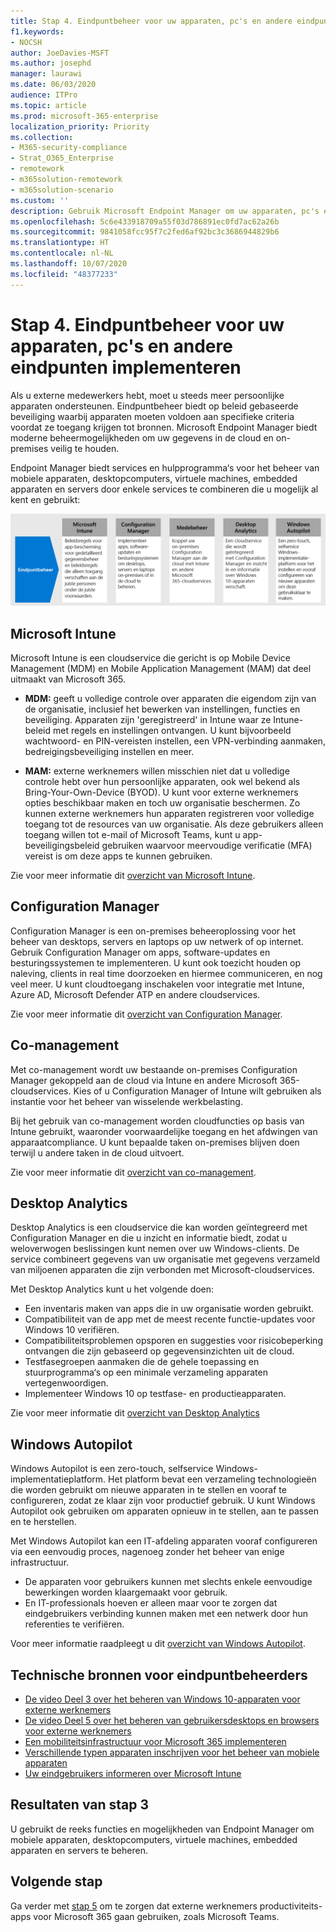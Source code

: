 ```yaml
---
title: Stap 4. Eindpuntbeheer voor uw apparaten, pc's en andere eindpunten implementeren
f1.keywords:
- NOCSH
author: JoeDavies-MSFT
ms.author: josephd
manager: laurawi
ms.date: 06/03/2020
audience: ITPro
ms.topic: article
ms.prod: microsoft-365-enterprise
localization_priority: Priority
ms.collection:
- M365-security-compliance
- Strat_O365_Enterprise
- remotework
- m365solution-remotework
- m365solution-scenario
ms.custom: ''
description: Gebruik Microsoft Endpoint Manager om uw apparaten, pc's en andere eindpunten te beheren.
ms.openlocfilehash: 5c6e433918709a55f03d786891ec0fd7ac62a26b
ms.sourcegitcommit: 9841058fcc95f7c2fed6af92bc3c3686944829b6
ms.translationtype: HT
ms.contentlocale: nl-NL
ms.lasthandoff: 10/07/2020
ms.locfileid: "48377233"
---
```

# <a name="step-4-deploy-endpoint-management-for-your-devices-pcs-and-other-endpoints"></a>Stap 4. Eindpuntbeheer voor uw apparaten, pc's en andere eindpunten implementeren

Als u externe medewerkers hebt, moet u steeds meer persoonlijke apparaten ondersteunen. Eindpuntbeheer biedt op beleid gebaseerde beveiliging waarbij apparaten moeten voldoen aan specifieke criteria voordat ze toegang krijgen tot bronnen. Microsoft Endpoint Manager biedt moderne beheermogelijkheden om uw gegevens in de cloud en on-premises veilig te houden. 

Endpoint Manager biedt services en hulpprogramma‘s voor het beheer van mobiele apparaten, desktopcomputers, virtuele machines, embedded apparaten en servers door enkele services te combineren die u mogelijk al kent en gebruikt:

![De onderdelen voor eindpuntbeheer](../media/empower-people-to-work-remotely/endpoint-managment-step-grid.png)

## <a name="microsoft-intune"></a>Microsoft Intune

Microsoft Intune is een cloudservice die gericht is op Mobile Device Management (MDM) en Mobile Application Management (MAM) dat deel uitmaakt van Microsoft 365. 

- **MDM:** geeft u volledige controle over apparaten die eigendom zijn van de organisatie, inclusief het bewerken van instellingen, functies en beveiliging. Apparaten zijn 'geregistreerd' in Intune waar ze Intune-beleid met regels en instellingen ontvangen. U kunt bijvoorbeeld wachtwoord- en PIN-vereisten instellen, een VPN-verbinding aanmaken, bedreigingsbeveiliging instellen en meer.

- **MAM:** externe werknemers willen misschien niet dat u volledige controle hebt over hun persoonlijke apparaten, ook wel bekend als Bring-Your-Own-Device (BYOD). U kunt voor externe werknemers opties beschikbaar maken en toch uw organisatie beschermen. Zo kunnen externe werknemers hun apparaten registreren voor volledige toegang tot de resources van uw organisatie. Als deze gebruikers alleen toegang willen tot e-mail of Microsoft Teams, kunt u app-beveiligingsbeleid gebruiken waarvoor meervoudige verificatie (MFA) vereist is om deze apps te kunnen gebruiken.

Zie voor meer informatie dit [overzicht van Microsoft Intune](https://docs.microsoft.com/intune/fundamentals/what-is-intune).

## <a name="configuration-manager"></a>Configuration Manager

Configuration Manager is een on-premises beheeroplossing voor het beheer van desktops, servers en laptops op uw netwerk of op internet. Gebruik Configuration Manager om apps, software-updates en besturingssystemen te implementeren. U kunt ook toezicht houden op naleving, clients in real time doorzoeken en hiermee communiceren, en nog veel meer. U kunt cloudtoegang inschakelen voor integratie met Intune, Azure AD, Microsoft Defender ATP en andere cloudservices. 

Zie voor meer informatie dit [overzicht van Configuration Manager](https://docs.microsoft.com/mem/configmgr/core/understand/introduction).

## <a name="co-management"></a>Co-management

Met co-management wordt uw bestaande on-premises Configuration Manager gekoppeld aan de cloud via Intune en andere Microsoft 365-cloudservices. Kies of u Configuration Manager of Intune wilt gebruiken als instantie voor het beheer van wisselende werkbelasting. 

Bij het gebruik van co-management worden cloudfuncties op basis van Intune gebruikt, waaronder voorwaardelijke toegang en het afdwingen van apparaatcompliance. U kunt bepaalde taken on-premises blijven doen terwijl u andere taken in de cloud uitvoert.

Zie voor meer informatie dit [overzicht van co-management](https://docs.microsoft.com/mem/configmgr/comanage/overview).

## <a name="desktop-analytics"></a>Desktop Analytics

Desktop Analytics is een cloudservice die kan worden geïntegreerd met Configuration Manager en die u inzicht en informatie biedt, zodat u weloverwogen beslissingen kunt nemen over uw Windows-clients. De service combineert gegevens van uw organisatie met gegevens verzameld van miljoenen apparaten die zijn verbonden met Microsoft-cloudservices. 

Met Desktop Analytics kunt u het volgende doen:

- Een inventaris maken van apps die in uw organisatie worden gebruikt.
- Compatibiliteit van de app met de meest recente functie-updates voor Windows 10 verifiëren.
- Compatibiliteitsproblemen opsporen en suggesties voor risicobeperking ontvangen die zijn gebaseerd op gegevensinzichten uit de cloud.
- Testfasegroepen aanmaken die de gehele toepassing en stuurprogramma‘s op een minimale verzameling apparaten vertegenwoordigen.
- Implementeer Windows 10 op testfase- en productieapparaten.

Zie voor meer informatie dit [overzicht van Desktop Analytics](https://docs.microsoft.com/mem/configmgr/desktop-analytics/overview)

## <a name="windows-autopilot"></a>Windows Autopilot

Windows Autopilot is een zero-touch, selfservice Windows-implementatieplatform. Het platform bevat een verzameling technologieën die worden gebruikt om nieuwe apparaten in te stellen en vooraf te configureren, zodat ze klaar zijn voor productief gebruik. U kunt Windows Autopilot ook gebruiken om apparaten opnieuw in te stellen, aan te passen en te herstellen. 

Met Windows Autopilot kan een IT-afdeling apparaten vooraf configureren via een eenvoudig proces, nagenoeg zonder het beheer van enige infrastructuur. 

- De apparaten voor gebruikers kunnen met slechts enkele eenvoudige bewerkingen worden klaargemaakt voor gebruik. 
- En IT-professionals hoeven er alleen maar voor te zorgen dat eindgebruikers verbinding kunnen maken met een netwerk door hun referenties te verifiëren.

Voor meer informatie raadpleegt u dit [overzicht van Windows Autopilot](https://docs.microsoft.com/windows/deployment/windows-autopilot/windows-autopilot).

## <a name="admin-technical-resources-for-endpoint-management"></a>Technische bronnen voor eindpuntbeheerders

- [De video Deel 3 over het beheren van Windows 10-apparaten voor externe werknemers](https://resources.techcommunity.microsoft.com/enabling-remote-work/#security)
- [De video Deel 5 over het beheren van gebruikersdesktops en browsers voor externe werknemers](https://resources.techcommunity.microsoft.com/enabling-remote-work/#security)
- [Een mobiliteitsinfrastructuur voor Microsoft 365 implementeren](https://docs.microsoft.com/microsoft-365/enterprise/mobility-infrastructure)
- [Verschillende typen apparaten inschrijven voor het beheer van mobiele apparaten](https://docs.microsoft.com/mem/intune/enrollment/device-enrollment)
- [Uw eindgebruikers informeren over Microsoft Intune](https://docs.microsoft.com/mem/intune/fundamentals/end-user-educate)
 
## <a name="results-of-step-3"></a>Resultaten van stap 3

U gebruikt de reeks functies en mogelijkheden van Endpoint Manager om mobiele apparaten, desktopcomputers, virtuele machines, embedded apparaten en servers te beheren.

## <a name="next-step"></a>Volgende stap

Ga verder met [stap 5](empower-people-to-work-remotely-teams-productivity-apps.md) om te zorgen dat externe werknemers productiviteits-apps voor Microsoft 365 gaan gebruiken, zoals Microsoft Teams.
